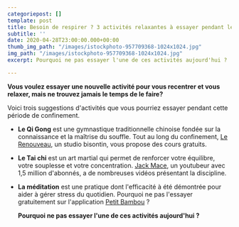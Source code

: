 ```yaml
---
categoriepost: []
template: post
title: Besoin de respirer ? 3 activités relaxantes à essayer pendant le confinement
subtitle: ''
date: 2020-04-28T23:00:00.000+00:00
thumb_img_path: "/images/istockphoto-957709368-1024x1024.jpg"
img_path: "/images/istockphoto-957709368-1024x1024.jpg"
excerpt: Pourquoi ne pas essayer l'une de ces activités aujourd'hui ?

---
```

**Vous voulez essayer une nouvelle activité pour vous recentrer et vous relaxer, mais ne trouvez jamais le temps de le faire?** 

Voici trois suggestions d'activités que vous pourriez essayer pendant cette période de confinement. 

*  **Le Qi Gong** est une gymnastique traditionnelle chinoise fondée sur la connaissance et la maîtrise du souffle. Tout au long du confinement, [Le Renouveau](https://www.youtube.com/channel/UCOVfk8E4uw4qLZT2_kAq9Nw/videos), un studio bisontin, vous propose des cours gratuits. 
* **Le Tai chi** est un art martial qui permet de renforcer votre équilibre, votre souplesse et votre concentration. [Jack Mace]( https://www.youtube.com/watch?v=6w7IS8_UzHM), un youtubeur avec 1,5 million d'abonnés, a de nombreuses vidéos présentant la discipline.
* **La méditation** est une pratique dont l'efficacité à été démontrée pour aider à gérer stress du quotidien. Pourquoi ne pas l'essayer gratuitement sur l'application [Petit Bambou](https://www.petitbambou.com/fr/) ? 

  **Pourquoi ne pas essayer l'une de ces activités aujourd'hui ?**